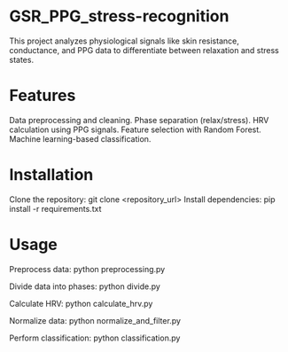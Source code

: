 # GSR_PPG_stress-recognition
This project analyzes physiological signals like skin resistance, conductance, and PPG data to differentiate between relaxation and stress states.

# Features
Data preprocessing and cleaning.
Phase separation (relax/stress).
HRV calculation using PPG signals.
Feature selection with Random Forest.
Machine learning-based classification.
# Installation
Clone the repository:
git clone <repository_url>
Install dependencies:
pip install -r requirements.txt
# Usage
Preprocess data:
python preprocessing.py

Divide data into phases:
python divide.py

Calculate HRV:
python calculate_hrv.py

Normalize data:
python normalize_and_filter.py

Perform classification:
python classification.py
